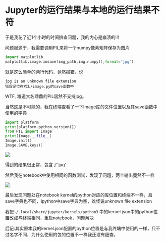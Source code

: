 # Jupyter的运行结果与本地的运行结果不符

于是我花了近1个小时的时间排查问题，我的内心是崩溃的!!!





问题起源于，我需要调用PIL来将一个numpy像素矩阵保存为图片

```python
import matplotlib
matplotlib.image.imsave(img_path,img.numpy(),format='jpg')
```



就是这么简单的两行代码，竟然报错，说

```
jpg is an unknown file extension
错误定位在PIL/image.py的save函数中
```



WTF, 难道大名鼎鼎的PIL居然不支持jpg。

当然这是不可能的，我在终端查看了一下Image库的文件位置以及其save函数中使用的字典

```python
import platform
print(platform.python_version())
from PIL import Image
print(Image.__file__)
Image.init()
Image.SAVE.keys()
```

![](https://raw.githubusercontent.com/CrisJk/SomePicture/master/blog_picture/terminal.png)



得到的结果很正常，包含了'jpg'

然后我在notebook中使用相同的函数测试，发现了问题，两个输出竟然不一样

![](https://raw.githubusercontent.com/CrisJk/SomePicture/master/blog_picture/ipythonError.png)

最后发现问题处在notebook kernel的python对应的库位置和终端不一样，且save字典也不同，ipython中save字典为空，难怪说unknown file extension



我把`~/.local/share/jupyter/kernels/python3` 中的kernel.json中的python位置改成与终端相同，重启notebook，问题解决



后记:其实原本我的kernel.json配置的python位置是与我终端中使用的一样，只不过名字不同，为什么使用的包的位置不一样我还没有细查。

